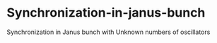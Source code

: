 # Synchronization-in-janus-bunch
Synchronization in Janus bunch with Unknown numbers of oscillators
